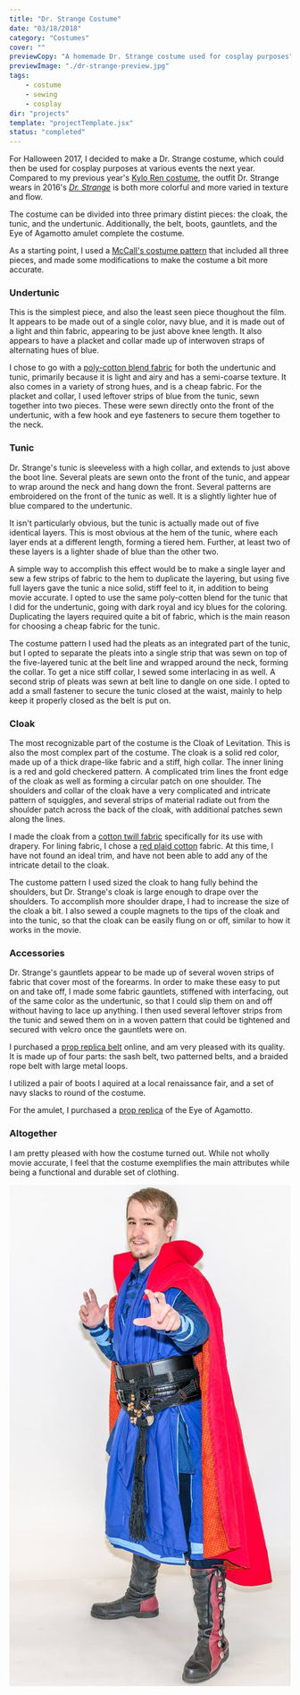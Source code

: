 ```yaml
---
title: "Dr. Strange Costume"
date: "03/18/2018"
category: "Costumes"
cover: ""
previewCopy: "A homemade Dr. Strange costume used for cosplay purposes"
previewImage: "./dr-strange-preview.jpg"
tags:
    - costume
    - sewing
    - cosplay
dir: "projects"
template: "projectTemplate.jsx"
status: "completed"
---
```

For Halloween 2017, I decided to make a Dr. Strange costume, which could then be used for cosplay purposes at various events the next year.  Compared to my previous year's [Kylo Ren costume](), the outfit Dr. Strange wears in 2016's [_Dr. Strange_](http://www.imdb.com/title/tt1211837/) is both more colorful and more varied in texture and flow.

<md-image src="https://ia.media-imdb.com/images/M/MV5BYjE4Yjg3MmUtZTM2Mi00NDM2LWFkNDEtNTQxMGM0ZTllNGYxXkEyXkFqcGdeQXVyNDUwNzM4MzQ@._V1_SY1000_CR0,0,1341,1000_AL_.jpg" link="link" caption="Source: imdb.com"></md-image>

The costume can be divided into three primary distint pieces: the cloak, the tunic, and the undertunic. Additionally, the belt, boots, gauntlets, and the Eye of Agamotto amulet complete the costume.

As a starting point, I used a [McCall's costume pattern](https://mccallpattern.mccall.com/m7676) that included all three pieces, and made some modifications to make the costume a bit more accurate.


### Undertunic
This is the simplest piece, and also the least seen piece thoughout the film. It appears to be made out of a single color, navy blue, and it is made out of a light and thin fabric, appearing to be just above knee length. It also appears to have a placket and collar made up of interwoven straps of alternating hues of blue.

<md-image src="http://www1.pictures.zimbio.com/fp/Benedict+Cumberbatch+Benedict+Cumberbatch+e5ESZE6bORix.jpg" link="link" caption="Source: comicbookmovie.com"></md-image>

I chose to go with a [poly-cotton blend fabric](http://www.joann.com/symphony-broadcloth-solid-quilt-fabric/640771.html) for both the undertunic and tunic, primarily because it is light and airy and has a semi-coarse texture. It also comes in a variety of strong hues, and is a cheap fabric. For the placket and collar, I used leftover strips of blue from the tunic, sewn together into two pieces.  These were sewn directly onto the front of the undertunic, with a few hook and eye fasteners to secure them together to the neck.


### Tunic
Dr. Strange's tunic is sleeveless with a high collar, and extends to just above the boot line. Several pleats are sewn onto the front of the tunic, and appear to wrap around the neck and hang down the front. Several patterns are embroidered on the front of the tunic as well. It is a slightly lighter hue of blue compared to the undertunic.

<md-image src="https://ia.media-imdb.com/images/M/MV5BMGI1ZDNkM2QtMGIxNC00MDQwLTg2MjMtYmUzZjM5ODgyNWViXkEyXkFqcGdeQXVyNjUyNjI3NzU@._V1_.jpg" link="link" caption="Source: imdb.com"></md-image>

It isn't particularly obvious, but the tunic is actually made out of five identical layers. This is most obvious at the hem of the tunic, where each layer ends at a different length, forming a tiered hem. Further, at least two of these layers is a lighter shade of blue than the other two. 

<md-image src="https://static0.srcdn.com/wp-content/uploads/SDCC-2016-Doctor-Strange-Costume.jpg" link="link" caption="Source: screenrant.com"></md-image>

A simple way to accomplish this effect would be to make a single layer and sew a few strips of fabric to the hem to duplicate the layering, but using five full layers gave the tunic a nice solid, stiff feel to it, in addition to being movie accurate. I opted to use the same poly-cotten blend for the tunic that I did for the undertunic, going with dark royal and icy blues for the coloring. Duplicating the layers required quite a bit of fabric, which is the main reason for choosing a cheap fabric for the tunic.

The costume pattern I used had the pleats as an integrated part of the tunic, but I opted to separate the pleats into a single strip that was sewn on top of the five-layered tunic at the belt line and wrapped around the neck, forming the collar.  To get a nice stiff collar, I sewed some interlacing in as well. A second strip of pleats was sewn at belt line to dangle on one side. I opted to add a small fastener to secure the tunic closed at the waist, mainly to help keep it properly closed as the belt is put on.

### Cloak
The most recognizable part of the costume is the Cloak of Levitation. This is also the most complex part of the costume. The cloak is a solid red color, made up of a thick drape-like fabric and a stiff, high collar. The inner lining is a red and gold checkered pattern. A complicated trim lines the front edge of the cloak as well as forming a circular patch on one shoulder. The shoulders and collar of the cloak have a very complicated and intricate pattern of squiggles, and several strips of material radiate out from the shoulder patch across the back of the cloak, with additional patches sewn along the lines.

I made the cloak from a [cotton twill fabric](https://www.fabric.com/buy/0269370/cotton-twill-red) specifically for its use with drapery. For lining fabric, I chose a [red plaid cotton](http://www.joann.com/keepsake-calico-cotton-fabric-43in-red-plaid/13911409.html) fabric. At this time, I have not found an ideal trim, and have not been able to add any of the intricate detail to the cloak.

The custome pattern I used sized the cloak to hang fully behind the shoulders, but Dr. Strange's cloak is large enough to drape over the shoulders. To accomplish more shoulder drape, I had to increase the size of the cloak a bit. I also sewed a couple magnets to the tips of the cloak and into the tunic, so that the cloak can be easily flung on or off, similar to how it works in the movie.

### Accessories
Dr. Strange's gauntlets appear to be made up of several woven strips of fabric that cover most of the forearms. In order to make these easy to put on and take off, I made some fabric gauntlets, stiffened with interfacing, out of the same color as the undertunic, so that I could slip them on and off without having to lace up anything. I then used several leftover strips from the tunic and sewed them on in a woven pattern that could be tightened and secured with velcro once the gauntlets were on.

I purchased a [prop replica belt](https://www.amazon.com/gp/product/B071ZV6DW3/ref=oh_aui_detailpage_o03_s00?ie=UTF8&psc=1) online, and am very pleased with its quality. It is made up of four parts: the sash belt, two patterned belts, and a braided rope belt with large metal loops.

I utilized a pair of boots I aquired at a local renaissance fair, and a set of navy slacks to round of the costume.

For the amulet, I purchased a [prop replica](https://www.amazon.com/gp/product/B0744QD1NG/ref=oh_aui_detailpage_o00_s00?ie=UTF8&psc=1) of the Eye of Agamotto.

### Altogether
I am pretty pleased with how the costume turned out. While not wholly movie accurate, I feel that the costume exemplifies the main attributes while being a functional and durable set of clothing.

![My Dr. Strange Costume](./dr-strange.jpg)